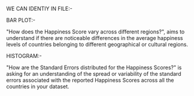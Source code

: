 WE CAN IDENTIY IN FILE:-

BAR PLOT:-

 "How does the Happiness Score vary across different regions?", aims to understand if there are noticeable differences in the average happiness levels of countries belonging to different geographical or cultural regions.

HISTOGRAM:-

  "How are the Standard Errors distributed for the Happiness Scores?" is asking for an understanding of the spread or variability of the standard errors associated with the reported Happiness Scores across all the countries in your dataset.
